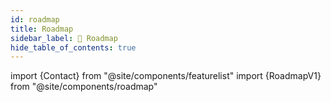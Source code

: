 ```yaml
---
id: roadmap
title: Roadmap
sidebar_label: 🎯 Roadmap
hide_table_of_contents: true
---
```

import {Contact} from "@site/components/featurelist"
import {RoadmapV1} from "@site/components/roadmap"

<RoadmapV1 />

<Contact />
